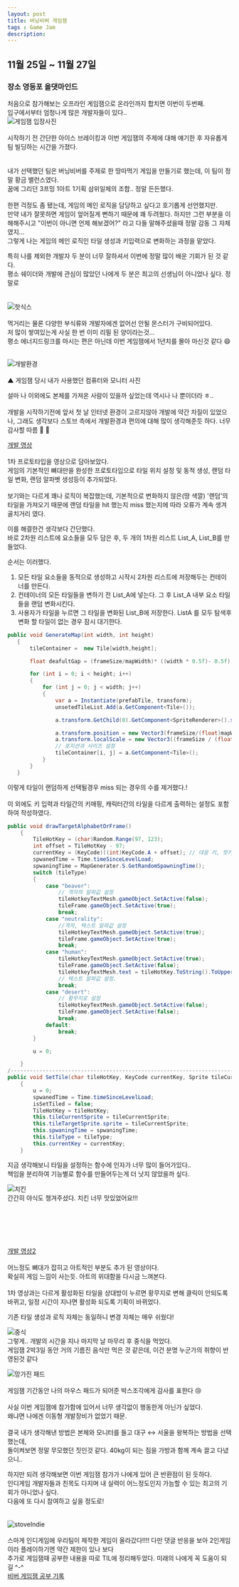 ```yaml
---
layout: post
title: 버닝비버 게임잼
tags : Game Jam
description:
---
```

## 11월 25일 ~ 11월 27일
### 장소 영등포 올댓마인드


처음으로 참가해보는 오프라인 게임잼으로 온라인까지 합치면 이번이 두번째.<br>
입구에서부터 엄청나게 많은 개발자들이 있다..<br>
![게임잼 입장사진](https://user-images.githubusercontent.com/65288322/208680075-3c990a89-73be-47ec-a8a1-e5ef1700b3b5.jpg)<br><br>
시작하기 전 간단한 아이스 브레이킹과 이번 게임잼의 주제에 대해 얘기한 후 자유롭게 팀 빌딩하는 시간을 가졌다.
<br><br><br>
내가 선택했던 팀은 버닝비버를 주제로 한 땅따먹기 게임을 만들기로 했는데, 이 팀이 정말 황금 밸런스였다.<br>
꿈에 그리던 3프밍 1아트 1기획 삼위일체의 조합.. 정말 든든했다. <br><br>
한편 걱정도 좀 됐는데, 게임의 메인 로직을 담당하고 싶다고 호기롭게 선언했지만.<br>
만약 내가 잘못하면 게임이 엎어질게 뻔하기 때문에 꽤 두려웠다. 하지만 그런 부분을 이해해주시고 "이번이 아니면 언제 해보겠어?" 라고 다들 말해주셨을때 정말 감동 그 자체였지... <br>
그렇게 나는 게임의 메인 로직인 타일 생성과 키입력으로 변화하는 과정을 맡았다.<br>

특히 나를 제외한 개발자 두 분이 너무 잘하셔서 이번에 정말 많이 배운 기회가 된 것 같다.<br>
평소 쉐이더와 개발에 관심이 많았던 나에게 두 분은 최고의 선생님이 아니었나 싶다. 정말로<br>
<br>
<br>
![핫식스](https://user-images.githubusercontent.com/65288322/208680081-8065f3a1-1777-4202-a34b-8582ffba7006.jpg)<br><br>
먹거리는 물론 다양한 부식류와 개발자에겐 없어선 안될 몬스터가 구비되어있다.<br>
저 많이 쌓여있는게 사실 한 번 이미 리필 된 양이라는것...<br>
평소 에너지드링크를 마시는 편은 아닌데 이번 게임잼에서 1년치를 몰아 마신것 같다 :smile: <br>
<br>


![개발환경](https://user-images.githubusercontent.com/65288322/208680066-65524373-371d-45ab-9e68-b1feb7e17e60.jpg)<br>
<br>
▲ 게임잼 당시 내가 사용했던 컴퓨터와 모니터 사진<br>

설마 나 이외에도 본체를 가져온 사람이 있을까 싶었는데 역시나 나 뿐이더라 ㅎ..<br><br>
개발을 시작하기전에 앞서 첫 날 인터넷 환경이 고르지않아 개발에 약간 차질이 있었으나, 그래도 생각보다 스토브 측에서 개발환경과 편의에 대해 많이 생각해준듯 하다. 너무 감사할 따름 :clap: :clap:<br>

[개발 영상](https://user-images.githubusercontent.com/65288322/208913378-2beb96ab-8499-4281-a0bc-ba0f44ee863c.mp4)<br><br>
1차 프로토타입을 영상으로 담아보았다.<br>
게임의 기본적인 뼈대만을 완성한 프로토타입으로 타일 위치 설정 및 동적 생성, 랜덤 타일 변화, 랜덤 알파벳 생성등이 추가되었다.<br>
<br>
보기와는 다르게 꽤나 로직이 복잡했는데, 기본적으로 변화하지 않은(땅 색깔) '랜덤'의 타일을 가져오기 때문에 랜덤 타일을 hit 했는지 miss 했는지에 따라 오류가 계속 생겨 골치거리 였다.<br>

이를 해결한건 생각보다 간단했다.<br>
바로 2차원 리스트에 요소들을 모두 담은 후, 두 개의 1차원 리스트 List_A, List_B를 만들었다.<br>

순서는 이러했다.<br>
1. 모든 타일 요소들을 동적으로 생성하고 시작시 2차원 리스트에 저장해두는 컨테이너를 만든다.
1. 컨테이너의 모든 타일들을 변하기 전 List_A에 넣는다. 그 후 List_A 내부 요소 타일들을 랜덤 변화시킨다.
1. 사용자가 타일을 누르면 그 타일을 변화된 List_B에 저장한다. ListA 를 모두 탐색후 변화 할 타일이 없는 경우 잠시 대기한다.

```cs
public void GenerateMap(int width, int height)
   {
       tileContainer =  new Tile[width,height];

       float deafultGap = (frameSize/mapWidth)* ((width * 0.5f)- 0.5f);

       for (int i = 0; i < height; i++)
       {
           for (int j = 0; j < width; j++)
           {
               var a = Instantiate(prefabTile, transform);
               unsetedTileList.Add(a.GetComponent<Tile>());

               a.transform.GetChild(0).GetComponent<SpriteRenderer>().sortingOrder = -i - 1;

               a.transform.position = new Vector3(frameSize/(float)mapWidth * j- deafultGap, frameSize/(float)mapHeight * i- deafultGap+0.5f, 5.0f);
               a.transform.localScale = new Vector3((frameSize / (float)mapWidth) * setFrameSizeFloat, (frameSize / (float)mapHeight) * setFrameSizeFloat, 0);
               // 포지션과 사이즈 설정
               tileContainer[i, j] = a.GetComponent<Tile>();
           }
       }
   }
```

이렇게 타일이 랜덤하게 선택될경우 miss 되는 경우의 수를 제거했다.!<br>  
이 외에도 키 입력과 타일간의 키매핑, 캐릭터간의 타일을 다르게 출력하는 설정도 포함하여 작성하였다.

```cs
public void drawTargetAlphabetOrFrame()
    {
        TileHotKey = (char)Random.Range(97, 123);
        int offset = TileHotKey - 97;
        currentKey = (KeyCode)((int)KeyCode.A + offset); // 대응 키, 핫키 설정
        spwanedTime = Time.timeSinceLevelLoad;
        spwaningTime = MapGenerater.S.GetRandomSpawningTime();
        switch (tileType)
        {
            case "beaver":
                // 격자의 알파값 설정
                tileHotkeyTextMesh.gameObject.SetActive(false);
                tileFrame.gameObject.SetActive(true);
                break;
            case "neutrality":
                //격자, 텍스트 알파값 설정
                tileHotkeyTextMesh.gameObject.SetActive(true);
                tileFrame.gameObject.SetActive(true);
                break;
            case "human":
                tileHotkeyTextMesh.gameObject.SetActive(true);
                tileFrame.gameObject.SetActive(false);
                tileHotkeyTextMesh.text = tileHotKey.ToString().ToUpper();
                // 텍스트 알파값 설정.
                break;
            case "desert":
                // 황무지로 설정
                tileHotkeyTextMesh.gameObject.SetActive(false);
                tileFrame.gameObject.SetActive(false);
                break;
            default:
                break;
        }

        u = 0;

    }
/--------------------------------------------------------------------------------/
public void SetTile(char tileHotKey, KeyCode currentKey, Sprite tileCurrentSprite, float spwaningTime,string tileType)
    {
        u = 0;
        spwanedTime = Time.timeSinceLevelLoad;
        isSetTiled = false;
        TileHotKey = tileHotKey;
        this.tileCurrentSprite = tileCurrentSprite;
        this.tileTargetSprite.sprite = tileCurrentSprite;
        this.spwaningTime = spwaningTime;
        this.tileType = tileType;
        this.currentKey = currentKey;
    }
```  
지금 생각해보니 타일을 설정하는 함수에 인자가 너무 많이 들어가있다..  
책임을 분리하여 기능별로 함수를 만들어두는게 더 낫지 않았을까 싶다.  

![치킨](https://user-images.githubusercontent.com/65288322/208680055-9dfd0c3b-7446-4d52-89f5-f38faf53e5b2.jpg)<br>
간간히 야식도 챙겨주셨다. 치킨 너무 맛있었어요!!! <br><br><br><br><br><br>

[개발 영상2](https://user-images.githubusercontent.com/65288322/208913489-5341de77-c4d7-4195-9492-750a57c037de.mp4)<br><br>
어느정도 뼈대가 잡히고 아트적인 부분도 추가 된 영상이다.<br>
확실히 게임 느낌이 사는듯. 아트의 위대함을 다시금 느껴본다.<br><br>
1차 영상과는 다르게 활성화된 타일을 상대방이 누르면 황무지로 변해 클릭이 안되도록 바뀌고, 일정 시간이 지나면 활성화 되도록 기획이 바뀌었다. <br>

기존 타일 생성과 로직 자체는 동일하니 변경 자체는 매우 쉬웠다!<br>



![중식](https://user-images.githubusercontent.com/65288322/208680087-5e9d6710-99d6-4d91-8bfb-493312aa503a.jpg)<br>
그렇게.. 개발의 시간을 지나 마지막 날 마무리 후 중식을 먹었다.<br>
게임잼 2박3일 동안 거의 기름진 음식만 먹은 것 같은데, 이건 분명 누군가의 취향이 반영된것 같다<br>

![망가진 패드](https://user-images.githubusercontent.com/65288322/208680090-d0b3cc1a-5097-41dd-b034-9ddf61b3260a.jpg)<br><br>
게임잼 기간동안 나의 마우스 패드가 되어준 박스조각에게 감사를 표한다 :cry:
<br>
<br>
사실 이번 게임잼에 참가함에 있어서 너무 생각없이 행동한게 아닌가 싶었다.<br>
왜냐면 나에겐 이동형 개발장비가 없었기 때문.<br>
<br>
결국 내가 생각해낸 방법은 본체와 모니터를 들고 대구 ↔ 서울을 왕복하는 방법을 선택 했는데,<br>
돌이켜보면 정말 무모했던 짓인것 같다. 40kg이 되는 짐을 가방과 함께 계속 끌고 다녔으니..<br>

하지만 되려 생각해보면 이번 게임잼 참가가 나에게 있어 큰 반환점이 된 듯하다.<br>
인디게임 개발자들과 친목도 다지며 내 실력이 어느정도인지 가늠할 수 있는 최고의 기회가 아니었나 싶다.<br>
다음에 또 다시 참여하고 싶을 정도로!<br>
<br>
<br>
![stoveIndie](https://user-images.githubusercontent.com/65288322/208687058-da88121d-8cf3-4dc1-920e-3f0acf75f0ca.png)<br>
<br>
스마게 인디게임에 우리팀이 제작한 게임이 올라갔다!!!!
다만 댓글 반응을 보아 2인게임이라 플레이하기엔 약간 제한이 있나 보다
<br>
추가로 게임잼때 공부한 내용을 따로 TIL에 정리해두었다. 미래의 나에게 꼭 도움이 되길 ^-^ <br>
[비버 게임잼 공부 기록](../TIL/2022/11.html)
